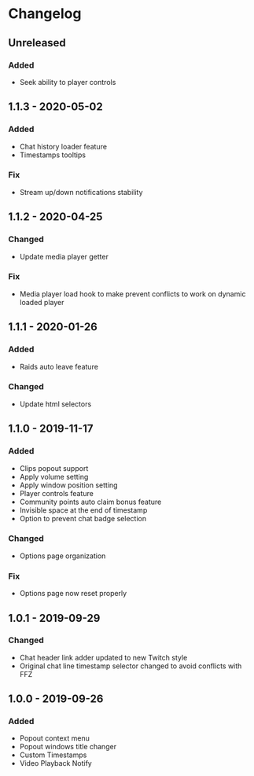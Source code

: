 # Changelog

## Unreleased
### Added
 - Seek ability to player controls

## 1.1.3 - 2020-05-02
### Added
 - Chat history loader feature
 - Timestamps tooltips

### Fix
 - Stream up/down notifications stability

## 1.1.2 - 2020-04-25
### Changed
 - Update media player getter

### Fix
 - Media player load hook to make prevent conflicts to work on dynamic loaded player

## 1.1.1 - 2020-01-26
### Added
 - Raids auto leave feature

### Changed
 - Update html selectors

## 1.1.0 - 2019-11-17
### Added
 - Clips popout support
 - Apply volume setting
 - Apply window position setting
 - Player controls feature
 - Community points auto claim bonus feature
 - Invisible space at the end of timestamp
 - Option to prevent chat badge selection

### Changed
 - Options page organization

### Fix
 - Options page now reset properly

## 1.0.1 - 2019-09-29
### Changed
 - Chat header link adder updated to new Twitch style
 - Original chat line timestamp selector changed to avoid conflicts with FFZ

## 1.0.0 - 2019-09-26
### Added
 - Popout context menu
 - Popout windows title changer
 - Custom Timestamps
 - Video Playback Notify
